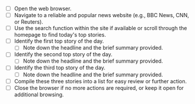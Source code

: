 - [ ] Open the web browser.
- [ ] Navigate to a reliable and popular news website (e.g., BBC News, CNN, or Reuters).
- [ ] Use the search function within the site if available or scroll through the homepage to find today's top stories.
- [ ] Identify the first top story of the day.
  - [ ] Note down the headline and the brief summary provided.
- [ ] Identify the second top story of the day.
  - [ ] Note down the headline and the brief summary provided.
- [ ] Identify the third top story of the day. 
  - [ ] Note down the headline and the brief summary provided.
- [ ] Compile these three stories into a list for easy review or further action.
- [ ] Close the browser if no more actions are required, or keep it open for additional browsing.